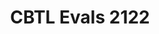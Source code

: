 ---
title: CBTL Evals 2122
redirect_to: https://forms.gle/zLq1wytUYAE9WkBT6
redirect_from: 
  - /CBTLEvals2022
  - /cbtlevals2022
---